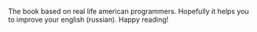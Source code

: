 The book based on real life american programmers. Hopefully it helps you to improve your english (russian). Happy reading!
